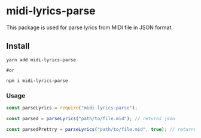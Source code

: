 # midi-lyrics-parse

This package is used for parse lyrics from MIDI file in JSON format.

## Install

```
yarn add midi-lyrics-parse

#or

npm i midi-lyrics-parse
```

### Usage

```javascript
const parseLyrics = require("midi-lyrics-parse");

const parsed = parseLyrics("path/to/file.mid"); // returns json

const parsedPrettry = parseLyrics("path/to/file.mid", true); // returns prettified json
```
